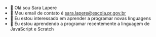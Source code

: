 - 👋 Olá sou Sara Lapere
- 👀 Meu email de contato é sara.lapere@escola.pr.gov.br
- 🌱 Eu estou interessado em aprender a programar novas línguagens 
- 💞️ Eu estou aprendendo a programar recentemente a linguagem de JavaScript e Scratch
